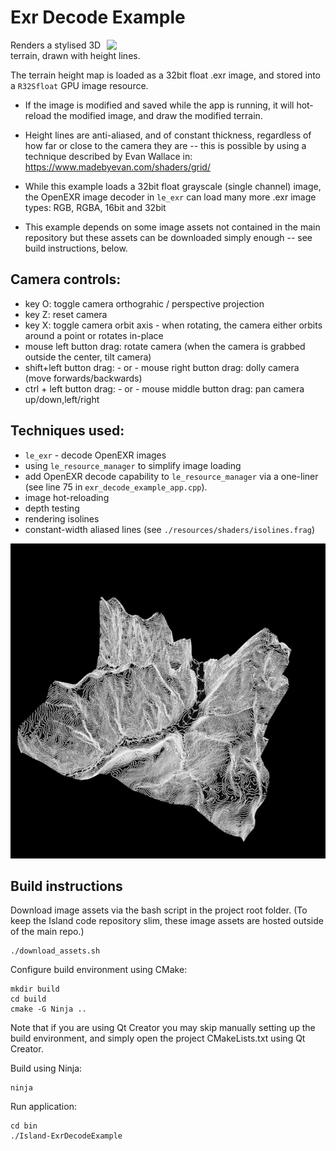 # Exr Decode Example

<img width="350"
src="https://github.com/tgfrerer/island/assets/423509/0b87e70d-fdbf-435d-9d77-88d31e096f5d"
align="right" />

Renders a stylised 3D terrain, drawn with height lines.  

The terrain height map is loaded as a 32bit float .exr image, and
stored into a `R32Sfloat` GPU image resource. 

* If the image is modified and saved while the app is running, it will
  hot-reload the modified image, and draw the modified terrain.

* Height lines are anti-aliased, and of constant thickness, regardless
  of how far or close to the camera they are -- this is possible by
  using a technique described by Evan Wallace in:
  <https://www.madebyevan.com/shaders/grid/>

* While this example loads a 32bit float grayscale (single channel)
  image, the OpenEXR image decoder in `le_exr` can load many more
  .exr image types: RGB, RGBA, 16bit and 32bit 

* This example depends on some image assets not contained in the main
  repository but these assets can be downloaded simply enough -- see
  build instructions, below.

## Camera controls:

* key O: toggle camera orthograhic / perspective projection
* key Z: reset camera
* key X: toggle camera orbit axis - when rotating, the camera either orbits around a point or rotates in-place
* mouse left button drag: rotate camera (when the camera is grabbed outside the center, tilt camera)
* shift+left button drag: - or - mouse right button drag: dolly camera (move forwards/backwards)
* ctrl + left button drag: - or - mouse middle button drag: pan camera up/down,left/right

## Techniques used: 

* `le_exr` - decode OpenEXR images
* using `le_resource_manager` to simplify image loading
* add OpenEXR decode capability to `le_resource_manager` via
  a one-liner (see line 75 in `exr_decode_example_app.cpp`).
* image hot-reloading
* depth testing
* rendering isolines
* constant-width aliased lines (see
  `./resources/shaders/isolines.frag`)

![screenshot](screenshot.jpeg)

## Build instructions

Download image assets via the bash script in the project root folder.
(To keep the Island code repository slim, these image assets are
hosted outside of the main repo.)

    ./download_assets.sh

Configure build environment using CMake: 

    mkdir build 
    cd build
    cmake -G Ninja ..

Note that if you are using Qt Creator you may skip manually setting up
the build environment, and simply open the project CMakeLists.txt
using Qt Creator.

Build using Ninja:

    ninja

Run application: 

    cd bin
    ./Island-ExrDecodeExample


